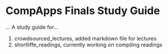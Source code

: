 # CompApps Finals Study Guide

... A study guide for...


1. crowdsourced_lectures, added markdown file for lectures 
2. shortliffe_readings, currently working on compiling readings